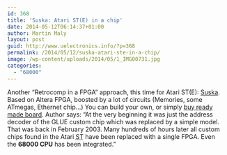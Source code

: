 ```yaml
---
id: 368
title: 'Suska: Atari ST(E) in a chip'
date: 2014-05-12T06:14:37+01:00
author: Martin Maly
layout: post
guid: http://www.uelectronics.info/?p=368
permalink: /2014/05/12/suska-atari-ste-in-a-chip/
image: /wp-content/uploads/2014/05/1_IMG00731.jpg
categories:
  - "68000"
---
```

Another &#8220;Retrocomp in a FPGA&#8221; approach, this time for Atari ST(E): [Suska](http://www.experiment-s.de/en/). Based on Altera FPGA, boosted by a lot of circuits (Memories, some ATmegas, Ethernet chip&#8230;) You can build your own, or simply [buy ready made board](http://shop.inventronik.de/store/1). Author says: &#8220;At the very beginning it was just the address decoder of the <span class="caps">GLUE</span> custom chip which was replaced by a simple model. That was back in February 2003. Many hundreds of hours later all custom chips found in the Atari <acronym title="E"><span class="caps">ST</span></acronym> have been replaced with a single <span class="caps">FPGA</span>. Even the **68000 <span class="caps">CPU</span>** has been integrated.&#8221;